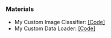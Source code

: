 ### Materials

* My Custom Image Classifier: [\[Code\]](./PyTorch_Image_Classification_Fine_Tuning.ipynb)
* My Custom Data Loader: [\[Code\]](./My_Custom_Data_Loader.ipynb)
